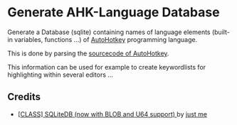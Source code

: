 # Generate AHK-Language Database #

Generate a Database (sqlite) containing names of language elements (built-in variables, functions ...) of [AutoHotkey](http://ahkscript.org/) programming language.

This is done by parsing the [sourcecode of AutoHotkey](https://github.com/Lexikos/AutoHotkey_L).

This information can be used for example to create keywordlists for highlighting within several editors ... 

## Credits ##
- [[CLASS] SQLiteDB (now with BLOB and U64 support) ](http://www.autohotkey.com/board/topic/67427-class-sqlitedb-now-with-blob-and-u64-support) by [just me](http://ahkscript.org/boards/memberlist.php?mode=viewprofile&u=148)